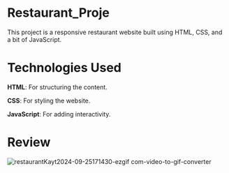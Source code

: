 # Restaurant_Proje

This project is a responsive restaurant website built using HTML, CSS, and a bit of JavaScript. 

# Technologies Used

**HTML**: For structuring the content.

**CSS**: For styling the website.

**JavaScript**: For adding interactivity.

# Review

![restaurantKayt2024-09-25171430-ezgif com-video-to-gif-converter](https://github.com/user-attachments/assets/31ae3665-b1cf-4392-9ada-ac2476f7da83)

